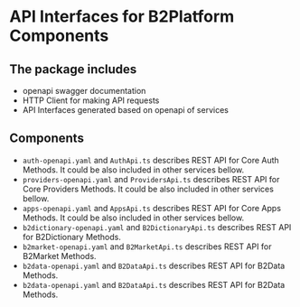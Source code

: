 # API Interfaces for B2Platform Components

## The package includes
- openapi swagger documentation
- HTTP Client for making API requests
- API Interfaces generated based on openapi of services

## Components
- `auth-openapi.yaml` and `AuthApi.ts` describes REST API for Core Auth Methods. It could be also included in other services bellow.
- `providers-openapi.yaml` and `ProvidersApi.ts` describes REST API for Core Providers Methods. It could be also included in other services bellow.
- `apps-openapi.yaml` and `AppsApi.ts` describes REST API for Core Apps Methods. It could be also included in other services bellow.
- `b2dictionary-openapi.yaml` and `B2DictionaryApi.ts` describes REST API for B2Dictionary Methods.
- `b2market-openapi.yaml` and `B2MarketApi.ts` describes REST API for B2Market Methods.
- `b2data-openapi.yaml` and `B2DataApi.ts` describes REST API for B2Data Methods.
- `b2data-openapi.yaml` and `B2DataApi.ts` describes REST API for B2Data Methods.
